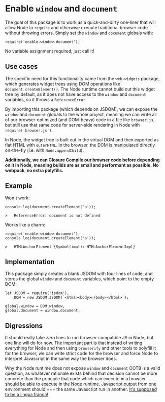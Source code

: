 # Enable `window` and `document`

The goal of this package is to work as a quick-and-dirty one-liner that will allow Node to `require` and otherwise execute traditional browser code without throwing errors.  Simply set the `window` and `document` globals with:

```
require('enable-window-document');
```

No variable assignment required, just call it!

## Use cases
The specific need for this functionality came from the `web-widgets` package, which generates widget trees using DOM operations like `document.createElement()`.  The Node runtime cannot build out this widget tree by default, as it does not have access to the `window` and `document` variables, so it throws a `ReferenceError`.

By importing this package (which depends on JSDOM), we can expose the `window` and `document` globals to the whole project, meaning we can write all of our browser-optimized (and DOM-heavy) code in a file like `browser.js`, but still use that same code for server-side rendering in Node with `require('browser.js')`. 

 In Node, the widget tree is built out in the virtual DOM and then exported as flat HTML with `outerHTML`.  In the browser, the DOM is manipulated directly on-the-fly (i.e. with `Node.appendChild`).  

**Additionally, we can Closure Compile our browser code before depending on it in Node, meaning builds are as small and performant as possible. No webpack, no extra polyfills.**

## Example
Won't work:

```
console.log(document.createElement('a'));

>   ReferenceError: document is not defined
```

Works like a charm:
```
require('enable-window-document');
console.log(document.createElement('a'));

>   HTMLAnchorElement {Symbol(impl): HTMLAnchorElementImpl}
```

## Implementation
This package simply creates a blank JSDOM with four lines of code, and stores the global `window` and `document` variables, which point to the empty DOM:

```
let JSDOM = require('jsdom'),
    DOM = new JSDOM.JSDOM(`<html><body></body></html>`);

global.window = DOM.window,
global.document = window.document;
```

## Digressions
It should really take *zero* lines to run browser-compatible JS in Node, but one line will do for now. The important part is that instead of writing everything for Node and then using `browserify` and other tools to polyfill it for the browser, we can write strict code for the browser and force Node to interpret Javascript in the same way the browser does.  

Why the Node runtime does not expose `window` and `document` OOTB is a valid question, as whatever rationale exists behind that decision cannot be more concrete than the principle that code which can execute in a browser should be able to execute in the Node runtime. Javascript output from one environment should === the same Javascript run in another. [It's supposed to be a lingua franca!](https://i.imgur.com/TwkD81I.jpeg)